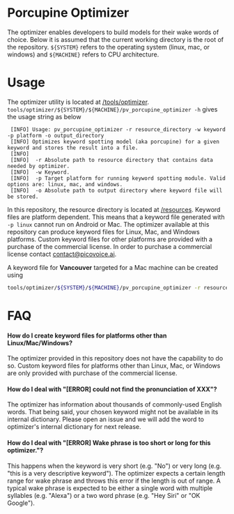 # Porcupine Optimizer

The optimizer enables developers to build models for their wake words of choice. Below it is assumed that the current 
working directory is the root of the repository. ```${SYSTEM}``` refers to the operating system (linux, mac, or windows) and
```${MACHINE}``` refers to CPU architecture.

# Usage

The optimizer utility is located at [/tools/optimizer](/tools/optimizer).
```tools/optimizer/${SYSTEM}/${MACHINE}/pv_porcupine_optimizer -h``` gives the usage string as below

```
 [INFO] Usage: pv_porcupine_optimizer -r resource_directory -w keyword -p platform -o output_directory
 [INFO] Optimizes keyword spotting model (aka porcupine) for a given keyword and stores the result into a file.
 [INFO] 
 [INFO]  -r Absolute path to resource directory that contains data needed by optimizer.
 [INFO]  -w Keyword.
 [INFO]  -p Target platform for running keyword spotting module. Valid options are: linux, mac, and windows.
 [INFO]  -o Absolute path to output directory where keyword file will be stored.
```

In this repository, the resource directory is located at [/resources](/resources). Keyword files are
platform dependent. This means that a keyword file generated with ```-p linux``` cannot run on Android or Mac. The
optimizer available at this repository can produce keyword files for Linux, Mac, and Windows platforms. Custom keyword files for other
platforms are provided with a purchase of the commercial license. In order to purchase a commercial license contact contact@picovoice.ai.

A keyword file for **Vancouver** targeted for a Mac machine can be created using

```bash
tools/optimizer/${SYSTEM}/${MACHINE}/pv_porcupine_optimizer -r resources -w "vancouver" -p mac -o ~/
```

# FAQ

#### How do I create keyword files for platforms other than Linux/Mac/Windows?

The optimizer provided in this repository does not have the capability to do so. Custom keyword files for 
platforms other than Linux, Mac, or Windows are only provided with purchase of the commercial license.

#### How do I deal with "[ERROR] could not find the pronunciation of XXX"?

The optimizer has information about thousands of commonly-used English words. That being said, your chosen keyword might
not be available in its internal dictionary. Please open an issue and we will add the word to optimizer's internal dictionary
for next release.


#### How do I deal with "[ERROR] Wake phrase is too short or long for this optimizer."?

This happens when the keyword is very short (e.g. "No") or very long (e.g. "this is a very descriptive keyword"). The 
optimizer expects a certain length range for wake phrase and throws this error if the length is out of range. A typical 
wake phrase is expected to be either a single word with multiple syllables (e.g. "Alexa") or a two word phrase 
(e.g. "Hey Siri" or "OK Google").

